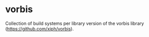 # vorbis
Collection of build systems per library version of the vorbis library (https://github.com/xiph/vorbis). 
